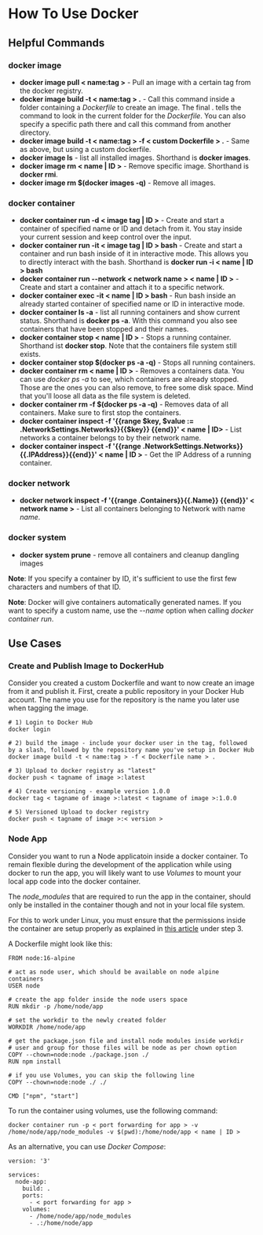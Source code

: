 # How To Use Docker

## Helpful Commands

### docker image

- **docker image pull < name:tag >** - Pull an image with a certain tag from the docker registry.
- **docker image build -t < name:tag > .** - Call this command inside a folder containing a *Dockerfile* to create an image. The final . tells the command to look in the current folder for the *Dockerfile*. You can also specify a specific path there and call this command from another directory.
- **docker image build -t < name:tag > -f < custom Dockerfile > .** - Same as above, but using a custom dockerfile.
- **docker image ls** - list all installed images. Shorthand is **docker images**.
- **docker image rm < name | ID >** - Remove specific image. Shorthand is **docker rmi**.
- **docker image rm $(docker images -q)** - Remove all images.

### docker container

- **docker container run -d < image tag | ID >** - Create and start a container of specified name or ID and detach from it. You stay inside your current session and keep control over the input.
- **docker container run -it < image tag | ID > bash** - Create and start a container and run bash inside of it in interactive mode. This allows you to directly interact with the bash. Shorthand is **docker run -i < name | ID > bash**
- **docker container run --network < network name > < name | ID >** - Create and start a container and attach it to a specific network.
- **docker container exec -it < name | ID > bash** - Run bash inside an already started container of specified name or ID in interactive mode. 
- **docker container ls -a** - list all running containers and show current status. Shorthand is **docker ps -a**. With this command you also see containers that have been stopped and their names.
- **docker container stop < name | ID >** - Stops a running container. Shorthand ist **docker stop**. Note that the containers file system still exists.
- **docker container stop $(docker ps -a -q)** - Stops all running containers.
- **docker container rm < name | ID >** - Removes a containers data. You can use *docker ps -a* to see, which containers are already stopped. Those are the ones you can also remove, to free some disk space. Mind that you'll loose all data as the file system is deleted.
- **docker container rm -f $(docker ps -a -q)** - Removes data of all containers. Make sure to first stop the containers.
- **docker container inspect -f '{{range $key, $value := .NetworkSettings.Networks}}{{$key}} {{end}}' < name | ID>** - List networks a container belongs to by their network name.
- **docker container inspect -f '{{range .NetworkSettings.Networks}}{{.IPAddress}}{{end}}' < name | ID >** - Get the IP Address of a running container.

### docker network

- **docker network inspect -f '{{range .Containers}}{{.Name}} {{end}}' < network name >** - List all containers belonging to Network with name *name*.

### docker system

- **docker system prune** - remove all containers and cleanup dangling images

**Note**: If you specify a container by ID, it's sufficient to use the first few characters and numbers of that ID. 

**Note**: Docker will give containers automatically generated names. If you want to specify a custom name, use the *--name* option when calling *docker container run*.

## Use Cases

### Create and Publish Image to DockerHub

Consider you created a custom Dockerfile and want to now create an image from it and publish it. First, create a public repository in your Docker Hub account. The name you use for the repository is the name you later use when tagging the image.

````
# 1) Login to Docker Hub
docker login

# 2) build the image - include your docker user in the tag, followed by a slash, followed by the repository name you've setup in Docker Hub
docker image build -t < name:tag > -f < Dockerfile name > .

# 3) Upload to docker registry as "latest"
docker push < tagname of image >:latest

# 4) Create versioning - example version 1.0.0
docker tag < tagname of image >:latest < tagname of image >:1.0.0

# 5) Versioned Upload to docker registry
docker push < tagname of image >:< version >

````

### Node App

Consider you want to run a Node applicatoin inside a docker container. To remain flexible during the development of the application while using docker to run the app, you will likely want to use *Volumes* to mount your local app code into the docker container.

The *node_modules* that are required to run the app in the container, should only be installed in the container though and not in your local file system.

For this to work under Linux, you must ensure that the permissions inside the container are setup properly as explained in [this article](https://www.digitalocean.com/community/tutorials/how-to-build-a-node-js-application-with-docker) under step 3.

A Dockerfile might look like this:

    FROM node:16-alpine
    
    # act as node user, which should be available on node alpine containers
    USER node
       
    # create the app folder inside the node users space
    RUN mkdir -p /home/node/app
    
    # set the workdir to the newly created folder
    WORKDIR /home/node/app
     
    # get the package.json file and install node modules inside workdir
    # user and group for those files will be node as per chown option
    COPY --chown=node:node ./package.json ./
    RUN npm install
    
    # if you use Volumes, you can skip the following line
    COPY --chown=node:node ./ ./
     
    CMD ["npm", "start"]

To run the container using volumes, use the following command:

    docker container run -p < port forwarding for app > -v /home/node/app/node_modules -v $(pwd):/home/node/app < name | ID >

As an alternative, you can use *Docker Compose*:

    version: '3'
    
    services:
      node-app:
        build: .
        ports: 
          - < port forwarding for app >
        volumes:
          - /home/node/app/node_modules
          - .:/home/node/app

